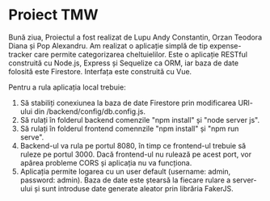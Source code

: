 # Proiect TMW

Bună ziua,
Proiectul a fost realizat de Lupu Andy Constantin, Orzan Teodora Diana și Pop Alexandru.
Am realizat o aplicație simplă de tip expense-tracker care permite categorizarea cheltuielilor.
Este o aplicație RESTful construită cu Node.js, Express și Sequelize ca ORM, iar baza de date folosită este Firestore.
Interfața este construită cu Vue.

Pentru a rula aplicația local trebuie:

1. Să stabiliți conexiunea la baza de date Firestore prin modificarea URl-ului din /backend/config/db.config.js.
2. Să rulați în folderul backend comenzile "npm install" și "node server js".
3. Să rulați în folderul frontend comennzile "npm install" și "npm run serve".
4. Backend-ul va rula pe portul 8080, în timp ce frontend-ul trebuie să ruleze pe portul 3000. Dacă frontend-ul nu rulează pe acest port, vor apărea probleme CORS și aplicația nu va funcționa.
5. Aplicația permite logarea cu un user default (username: admin, password: admin). Baza de date este ștearsă la fiecare rulare a server-ului și sunt introduse date generate aleator prin librăria FakerJS.
